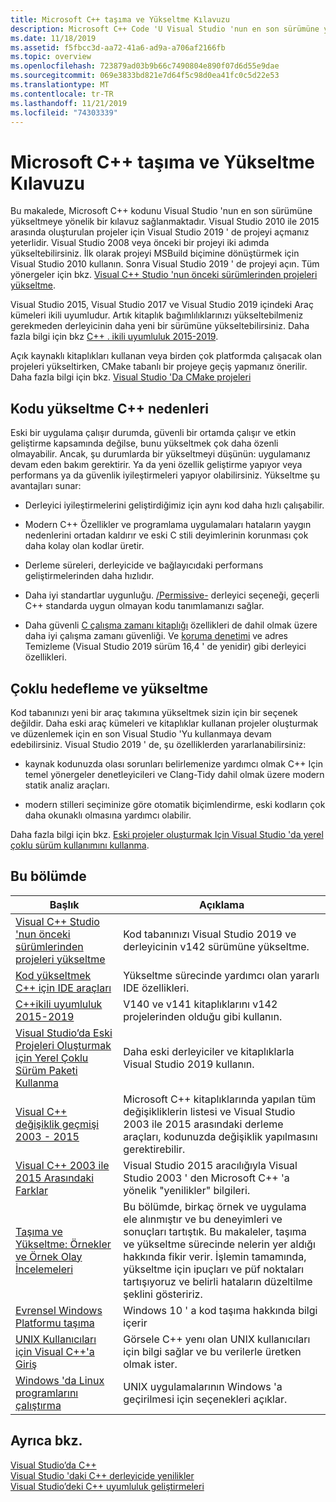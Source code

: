 ```yaml
---
title: Microsoft C++ taşıma ve Yükseltme Kılavuzu
description: Microsoft C++ Code 'U Visual Studio 'nun en son sürümüne yükseltin.
ms.date: 11/18/2019
ms.assetid: f5fbcc3d-aa72-41a6-ad9a-a706af2166fb
ms.topic: overview
ms.openlocfilehash: 723879ad03b9b66c7490804e890f07d6d55e9dae
ms.sourcegitcommit: 069e3833bd821e7d64f5c98d0ea41fc0c5d22e53
ms.translationtype: MT
ms.contentlocale: tr-TR
ms.lasthandoff: 11/21/2019
ms.locfileid: "74303339"
---
```

# <a name="microsoft-c-porting-and-upgrading-guide"></a>Microsoft C++ taşıma ve Yükseltme Kılavuzu

Bu makalede, Microsoft C++ kodunu Visual Studio 'nun en son sürümüne yükseltmeye yönelik bir kılavuz sağlanmaktadır. Visual Studio 2010 ile 2015 arasında oluşturulan projeler için Visual Studio 2019 ' de projeyi açmanız yeterlidir. Visual Studio 2008 veya önceki bir projeyi iki adımda yükseltebilirsiniz. İlk olarak projeyi MSBuild biçimine dönüştürmek için Visual Studio 2010 kullanın. Sonra Visual Studio 2019 ' de projeyi açın. Tüm yönergeler için bkz. [Visual C++ Studio 'nun önceki sürümlerinden projeleri yükseltme](upgrading-projects-from-earlier-versions-of-visual-cpp.md).

Visual Studio 2015, Visual Studio 2017 ve Visual Studio 2019 içindeki Araç kümeleri ikili uyumludur. Artık kitaplık bağımlılıklarınızı yükseltebilmeniz gerekmeden derleyicinin daha yeni bir sürümüne yükseltebilirsiniz. Daha fazla bilgi için bkz [ C++ . ikili uyumluluk 2015-2019](binary-compat-2015-2017.md).

Açık kaynaklı kitaplıkları kullanan veya birden çok platformda çalışacak olan projeleri yükseltirken, CMake tabanlı bir projeye geçiş yapmanız önerilir. Daha fazla bilgi için bkz. [Visual Studio 'Da CMake projeleri](../build/cmake-projects-in-visual-studio.md)

## <a name="reasons-to-upgrade-c-code"></a>Kodu yükseltme C++ nedenleri

Eski bir uygulama çalışır durumda, güvenli bir ortamda çalışır ve etkin geliştirme kapsamında değilse, bunu yükseltmek çok daha özenli olmayabilir. Ancak, şu durumlarda bir yükseltmeyi düşünün: uygulamanız devam eden bakım gerektirir. Ya da yeni özellik geliştirme yapıyor veya performans ya da güvenlik iyileştirmeleri yapıyor olabilirsiniz. Yükseltme şu avantajları sunar:

- Derleyici iyileştirmelerini geliştirdiğimiz için aynı kod daha hızlı çalışabilir.

- Modern C++ Özellikler ve programlama uygulamaları hataların yaygın nedenlerini ortadan kaldırır ve eski C stili deyimlerinin korunması çok daha kolay olan kodlar üretir.

- Derleme süreleri, derleyicide ve bağlayıcıdaki performans geliştirmelerinden daha hızlıdır.

- Daha iyi standartlar uygunluğu. [/Permissive-](../build/reference/permissive-standards-conformance.md) derleyici seçeneği, geçerli C++ standarda uygun olmayan kodu tanımlamanızı sağlar.

- Daha güvenli [C çalışma zamanı kitaplığı](../c-runtime-library/security-features-in-the-crt.md) özellikleri de dahil olmak üzere daha iyi çalışma zamanı güvenliği. Ve [koruma denetimi](../build/reference/guard-enable-guard-checks.md) ve adres Temizleme (Visual Studio 2019 sürüm 16,4 ' de yenidir) gibi derleyici özellikleri.

## <a name="multitargeting-vs-upgrading"></a>Çoklu hedefleme ve yükseltme

Kod tabanınızı yeni bir araç takımına yükseltmek sizin için bir seçenek değildir. Daha eski araç kümeleri ve kitaplıklar kullanan projeler oluşturmak ve düzenlemek için en son Visual Studio 'Yu kullanmaya devam edebilirsiniz. Visual Studio 2019 ' de, şu özelliklerden yararlanabilirsiniz:

- kaynak kodunuzda olası sorunları belirlemenize yardımcı olmak C++ Için temel yönergeler denetleyicileri ve Clang-Tidy dahil olmak üzere modern statik analiz araçları.

- modern stilleri seçiminize göre otomatik biçimlendirme, eski kodların çok daha okunaklı olmasına yardımcı olabilir.

Daha fazla bilgi için bkz. [Eski projeler oluşturmak Için Visual Studio 'da yerel çoklu sürüm kullanımını kullanma](use-native-multi-targeting.md).

## <a name="in-this-section"></a>Bu bölümde

|Başlık|Açıklama|
|-----------|-----------------|
|[Visual C++ Studio 'nun önceki sürümlerinden projeleri yükseltme](upgrading-projects-from-earlier-versions-of-visual-cpp.md)|Kod tabanınızı Visual Studio 2019 ve derleyicinin v142 sürümüne yükseltme.|
|[Kod yükseltmek C++ için IDE araçları](ide-tools-for-upgrading-code.md)|Yükseltme sürecinde yardımcı olan yararlı IDE özellikleri.|
|[C++ikili uyumluluk 2015-2019](binary-compat-2015-2017.md)|V140 ve v141 kitaplıklarını v142 projelerinden olduğu gibi kullanın.|
|[Visual Studio’da Eski Projeleri Oluşturmak için Yerel Çoklu Sürüm Paketi Kullanma](use-native-multi-targeting.md)|Daha eski derleyiciler ve kitaplıklarla Visual Studio 2019 kullanın.|
|[Visual C++ değişiklik geçmişi 2003 - 2015](visual-cpp-change-history-2003-2015.md)|Microsoft C++ kitaplıklarında yapılan tüm değişikliklerin listesi ve Visual Studio 2003 ile 2015 arasındaki derleme araçları, kodunuzda değişiklik yapılmasını gerektirebilir.|
|[Visual C++ 2003 ile 2015 Arasındaki Farklar](visual-cpp-what-s-new-2003-through-2015.md)|Visual Studio 2015 aracılığıyla Visual Studio 2003 ' den Microsoft C++ 'a yönelik "yenilikler" bilgileri.|
|[Taşıma ve Yükseltme: Örnekler ve Örnek Olay İncelemeleri](porting-and-upgrading-examples-and-case-studies.md)|Bu bölümde, birkaç örnek ve uygulama ele alınmıştır ve bu deneyimleri ve sonuçları tartıştık. Bu makaleler, taşıma ve yükseltme sürecinde nelerin yer aldığı hakkında fikir verir. İşlemin tamamında, yükseltme için ipuçları ve püf noktaları tartışıyoruz ve belirli hataların düzeltilme şeklini gösteririz.|
|[Evrensel Windows Platformu taşıma](porting-to-the-universal-windows-platform-cpp.md)|Windows 10 ' a kod taşıma hakkında bilgi içerir|
|[UNIX Kullanıcıları için Visual C++'a Giriş](introduction-to-visual-cpp-for-unix-users.md)|Görsele C++ yenı olan UNIX kullanıcıları için bilgi sağlar ve bu verilerle üretken olmak ister.|
|[Windows 'da Linux programlarını çalıştırma](porting-from-unix-to-win32.md)|UNIX uygulamalarının Windows 'a geçirilmesi için seçenekleri açıklar.|

## <a name="see-also"></a>Ayrıca bkz.

[Visual Studio’da C++](../overview/visual-cpp-in-visual-studio.md)<br/>
[Visual Studio 'daki C++ derleyicide yenilikler](../overview/what-s-new-for-visual-cpp-in-visual-studio.md)<br/>
[Visual Studio’deki C++ uyumluluk geliştirmeleri](../overview/cpp-conformance-improvements.md)<br/>
